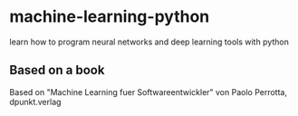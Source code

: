 # machine-learning-python
learn how to program neural networks and deep learning tools with python


## Based on a book
Based on "Machine Learning fuer Softwareentwickler" von Paolo Perrotta, dpunkt.verlag
